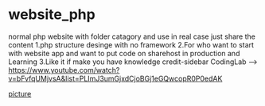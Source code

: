 # website_php
normal php website with folder catagory and use in real case just share the content
1.php structure desinge with no framework
2.For who want to start with website app and want to put code on sharehost in production and Learning
3.Like it if make you have knowledge
credit-sidebar CodingLab -->
 https://www.youtube.com/watch?v=bFvfqUMjvsA&list=PLImJ3umGjxdCjoBGj1eGQwcopR0P0edAK
 
 [picture](https://github.com/WDO-pasit/PHP-Email-Structure/blob/78c0f32cefbefb57f76027eba422040cb2e380e9/pasit_landing%20resume.jpeg)

